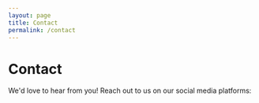 ```yaml
---
layout: page
title: Contact
permalink: /contact
---
```


<main class="container mx-auto max-w-3xl p-6 flex flex-col items-center">
    <h1 class="text-3xl font-bold mb-6">Contact</h1>
    <p class="text-lg mb-6">We'd love to hear from you! Reach out to us on our social media platforms:</p>
    <div class="flex space-x-8 text-3xl justify-center">
        <a href="{{ site.github_url }}" target="_blank" rel="noopener" class="text-black dark:text-white hover:text-gray-700 dark:hover:text-gray-300" aria-label="GitHub">
            <i class="fab fa-github"></i>
        </a>
        <a href="{{ site.linkedin_url }}" target="_blank" rel="noopener" class="text-black dark:text-white hover:text-gray-700 dark:hover:text-gray-300" aria-label="LinkedIn">
            <i class="fab fa-linkedin"></i>
        </a>
        <a href="{{ site.twitter_url }}" target="_blank" rel="noopener" class="text-black dark:text-white hover:text-gray-700 dark:hover:text-gray-300" aria-label="Twitter">
            <i class="fab fa-twitter"></i>
        </a>
    </div>
</main>
